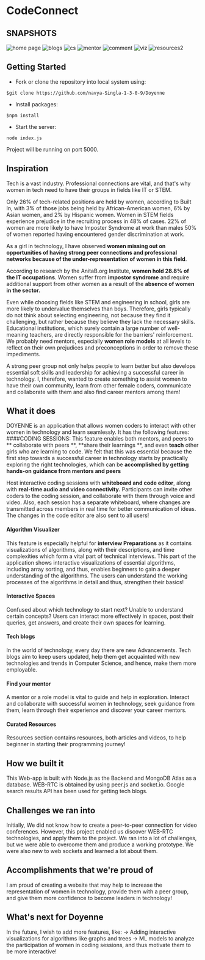 # CodeConnect
## SNAPSHOTS
![home page](https://user-images.githubusercontent.com/90545403/188310518-a7aa3dcf-f6be-4f92-a6ee-14db5b1586ef.png)
![blogs](https://user-images.githubusercontent.com/90545403/188310532-c405eae7-c590-4094-a93b-d677f5e04da7.png)
![cs](https://user-images.githubusercontent.com/90545403/188310559-c1d762ae-bef8-4fb4-a044-ca98c9449ad1.png)
![mentor](https://user-images.githubusercontent.com/90545403/188310567-d95e7e8c-5701-4bea-ab0e-1e70f72ee4d5.png)
![comment](https://user-images.githubusercontent.com/90545403/188310580-04787882-f14e-4c33-a160-b461e7081643.png)
![viz](https://user-images.githubusercontent.com/90545403/188310591-f204adfe-feb2-481d-b227-8e624a04b99f.png)
![resources2](https://user-images.githubusercontent.com/90545403/188310606-97aa3137-0685-4904-92f3-f443dc5c2e13.png)

## Getting Started
- Fork or clone the repository into local system using:
```
$git clone https://github.com/navya-Singla-1-3-0-9/Doyenne
```
- Install packages:
```
$npm install
```
- Start the server:
```
node index.js
```
Project will be running on port 5000.

## Inspiration
Tech is a vast industry. Professional connections are vital, and that's why women in tech need to have their groups in fields like IT or STEM. 

Only 26% of tech-related positions are held by women, according to Built In, with 3% of those jobs being held by African-American women, 6% by Asian women, and 2% by Hispanic women.
Women in STEM fields experience prejudice in the recruiting process in 48% of cases.
22% of women are more likely to have Imposter Syndrome at work than males 50% of women reported having encountered gender discrimination at work.


As a girl in technology, I have observed **women missing out on opportunities of having strong peer connections and professional networks because of the under-representation of women in this field**. 

According to research by the AnitaB.org Institute, **women hold 28.8% of the IT occupations**. Women suffer from **impostor syndrome** and require additional support from other women as a result of the **absence of women in the sector.**

Even while choosing fields like STEM and engineering in school, girls are more likely to undervalue themselves than boys. Therefore, girls typically do not think about selecting engineering, not because they find it challenging, but rather because they believe they lack the necessary skills. Educational institutions, which surely contain a large number of well-meaning teachers, are directly responsible for the barriers' reinforcement. We probably need mentors, especially **women role models** at all levels to reflect on their own prejudices and preconceptions in order to remove these impediments.

A strong peer group not only helps people to learn better but also develops essential soft skills and leadership for achieving a successful career in technology. I, therefore, wanted to create something to assist women to have their own community, learn from other female coders, communicate and collaborate with them and also find career mentors among them!
## What it does
DOYENNE is an application that allows women coders to interact with other women in technology and learn seamlessly. It has the following features:
####CODING SESSIONS:
This feature enables both mentors, and peers to ** collaborate with peers **, **share their learnings **, and even **teach** other girls who are learning to code. We felt that this was essential because the first step towards a successful career in technology starts by practically exploring the right technologies, which can be **accomplished by getting hands-on guidance from mentors and peers**


Host interactive coding sessions with **whiteboard and code editor**, along with **real-time audio and video connectivity.**  Participants can invite other coders to the coding session, and collaborate with them through voice and video. Also, each session has a separate whiteboard, where changes are transmitted across members in real time for better communication of ideas. The changes in the code editor are also sent to all users!

#### Algorithm Visualizer
This feature is especially helpful for **interview Preparations** as it contains visualizations of algorithms, along with their descriptions, and time complexities which form a vital part of technical interviews.
This part of the application shows interactive visualizations of essential algorithms, including array sorting, and thus, enables beginners to gain a deeper understanding of the algorithms. The users can understand the working processes of the algorithms in detail and thus, strengthen their basics!

#### Interactive Spaces
Confused about which technology to start next? Unable to understand certain concepts?
Users can interact more effectively in spaces, post their queries, get answers, and create their own spaces for learning.

#### Tech blogs
In the world of technology, every day there are new Advancements. Tech blogs aim to keep users updated, help them get acquainted with new technologies and trends in Computer Science, and hence, make them more employable.

#### Find your mentor

A mentor or a role model is vital to guide and help in exploration.
Interact and collaborate with successful women in technology, seek guidance from them, learn through their experience and discover your career mentors.
#### Curated Resources
Resources section contains resources, both articles and videos, to help beginner in starting their programming journey!

## How we built it

This Web-app is built with Node.js as the Backend and MongoDB Atlas as a database. WEB-RTC is obtained by using peer.js and socket.io. Google search results API has been used for getting tech blogs.

## Challenges we ran into
Initially, We did not know how to create a peer-to-peer connection for video conferences. However, this project enabled us discover WEB-RTC technologies, and apply them to the project. We ran into a lot of challenges, but we were able to overcome them and produce a working prototype. We were also new to web sockets and learned a lot about them.


## Accomplishments that we're proud of
I am proud of creating a website that may help to increase the representation of women in technology, provide them with a peer group, and give them more confidence to become leaders in technology!


## What's next for Doyenne

In the future, I wish to add more features, like:
-> Adding interactive visualizations for algorithms like graphs and trees
-> ML models to analyze the participation of women in coding sessions, and thus motivate them to be more interactive!
